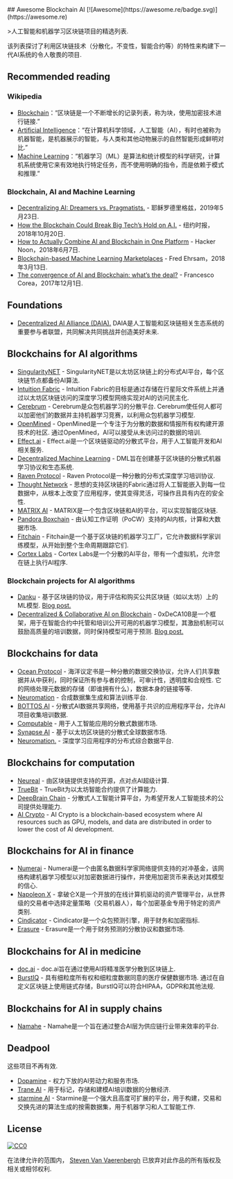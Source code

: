 <div class="github-widget" data-repo="steven2358/awesome-blockchain-ai"></div>
<script async src="https://pagead2.googlesyndication.com/pagead/js/adsbygoogle.js"></script><ins class="adsbygoogle" style="display:block" data-ad-client="ca-pub-6890694312814945" data-ad-slot="5473692530" data-ad-format="auto"  data-full-width-responsive="true"></ins><script>(adsbygoogle = window.adsbygoogle || []).push({});</script>
## Awesome Blockchain AI  [![Awesome](https://awesome.re/badge.svg)](https://awesome.re)

&gt;人工智能和机器学习区块链项目的精选列表.

该列表探讨了利用区块链技术（分散化，不变性，智能合约等）的特性来构建下一代AI系统的令人敬畏的项目.



## Recommended reading

### Wikipedia

- [Blockchain](https://en.wikipedia.org/wiki/Blockchain)：“区块链是一个不断增长的记录列表，称为块，使用加密技术进行链接.”
- [Artificial Intelligence](https://en.wikipedia.org/wiki/Artificial_intelligence)：“在计算机科学领域，人工智能（AI），有时也被称为机器智能，是机器展示的智能，与人类和其他动物展示的自然智能形成鲜明对比.”
- [Machine Learning](https://en.wikipedia.org/wiki/Machine_learning)：“机器学习（ML）是算法和统计模型的科学研究，计算机系统使用它来有效地执行特定任务，而不使用明确的指令，而是依赖于模式和推理.”

### Blockchain, AI and Machine Learning

- [Decentralizing AI: Dreamers vs. Pragmatists.](https://towardsdatascience.com/decentralizing-ai-dreamers-vs-pragmatists-230c48d1b350) - 耶稣罗德里格兹，2019年5月23日.
- [How the Blockchain Could Break Big Tech’s Hold on A.I.](https://www.nytimes.com/2018/10/20/technology/how-the-blockchain-could-break-big-techs-hold-on-ai.html) - 纽约时报，2018年10月20日.
- [How to Actually Combine AI and Blockchain in One Platform](https://hackernoon.com/how-to-actually-combine-ai-and-blockchain-in-one-platform-ef937e919ec2) -  Hacker Noon，2018年6月7日.
- [Blockchain-based Machine Learning Marketplaces](https://medium.com/@FEhrsam/blockchain-based-machine-learning-marketplaces-cb2d4dae2c17) -  Fred Ehrsam，2018年3月13日.
- [The convergence of AI and Blockchain: what’s the deal?](https://medium.com/@Francesco_AI/the-convergence-of-ai-and-blockchain-whats-the-deal-60c618e3accc) -  Francesco Corea，2017年12月1日.

## Foundations

- [Decentralized AI Alliance (DAIA).](https://daia.foundation/) DAIA是人工智能和区块链相关生态系统的重要参与者联盟，共同解决共同挑战并创造美好未来.

## Blockchains for AI algorithms

- [SingularityNET](https://singularitynet.io/) -  SingularityNET是以太坊区块链上的分布式AI平台，每个区块链节点都备份AI算法.
- [Intuition Fabric](https://intuitionfabric.com) -  Intuition Fabric的目标是通过存储在行星际文件系统上并通过以太坊区块链访问的深度学习模型网络实现对AI的访问民主化.
- [Cerebrum](https://cerebrum.world/)   -  Cerebrum是众包机器学习的分散平台.  Cerebrum使任何人都可以加密他们的数据并主持机器学习竞赛，以利用众包机器学习模型. 
- [OpenMined](https://openmined.org/)   -  OpenMined是一个专注于为分散的数据和情报所有权构建开源技术的社区.  通过OpenMined，AI可以接受从未访问过的数据的培训.
- [Effect.ai](https://effect.ai) -  Effect.ai是一个区块链驱动的分散式平台，用于人工智能开发和AI相关服务.
- [Decentralized Machine Learning](https://decentralizedml.com/) -  DML旨在创建基于区块链的分散式机器学习协议和生态系统.
- [Raven Protocol](https://www.ravenprotocol.com/) -  Raven Protocol是一种分散的分布式深度学习培训协议.
- [Thought Network](https://thought.live/) - 思想的支持区块链的Fabric通过将人工智能嵌入到每一位数据中，从根本上改变了应用程序，使其变得灵活，可操作且具有内在的安全性.
- [MATRIX AI](https://www.matrix.io/) -  MATRIX是一个包含区块链和AI的平台，可以实现智能区块链.
- [Pandora Boxchain](https://pandoraboxchain.ai/) - 由认知工作证明（PoCW）支持的AI内核，计算和大数据市场.
- [Fitchain](https://fitchain.io/) -  Fitchain是一个基于区块链的机器学习工厂，它允许数据科学家训练模型，从开始到整个生命周期跟踪它们.
- [Cortex Labs](https://www.cortexlabs.ai/) -  Cortex Labs是一个分散的AI平台，带有一个虚拟机，允许您在链上执行AI程序.

### Blockchain projects for AI algorithms
- [Danku](https://github.com/algorithmiaio/danku) - 基于区块链的协议，用于评估和购买公共区块链（如以太坊）上的ML模型. [Blog post.](https://algorithmia.com/research/ml-models-on-blockchain)
- [Decentralized & Collaborative AI on Blockchain](https://github.com/microsoft/0xDeCA10B) -  0xDeCA10B是一个框架，用于在智能合约中托管和培训公开可用的机器学习模型，其激励机制可以鼓励高质量的培训数据，同时保持模型可用于预测. [Blog post.](https://www.microsoft.com/en-us/research/blog/leveraging-blockchain-to-make-machine-learning-models-more-accessible/)

## Blockchains for data

- [Ocean Protocol](https://oceanprotocol.com/)   - 海洋议定书是一种分散的数据交换协议，允许人们共享数据并从中获利，同时保证所有参与者的控制，可审计性，透明度和合规性.  它的网络处理元数据的存储（即谁拥有什么），数据本身的链接等等.
- [Neuromation](https://neuromation.io/) - 合成数据集生成和算法训练平台.
- [BOTTOS AI](https://bottos.org/) - 分散式AI数据共享网络，使用基于共识的应用程序平台，允许AI项目收集培训数据.
- [Computable](https://www.computable.io/) - 用于人工智能应用的分散式数据市场.
- [Synapse AI](https://blog.synapse.ai/) - 基于以太坊区块链的分散式全球数据市场.
- [Neuromation.](https://neuromation.io/) - 深度学习应用程序的分布式综合数据平台.

## Blockchains for computation

- [Neureal](https://neureal.net/) - 由区块链提供支持的开源，点对点AI超级计算.
- [TrueBit](https://truebit.io/) -  TrueBit为以太坊智能合约提供了计算能力.
- [DeepBrain Chain](https://www.deepbrainchain.org/) - 分散式人工智能计算平台，为希望开发人工智能技术的公司提供处理能力.
- [AI Crypto](https://aicrypto.ai/) - AI Crypto is a blockchain-based ecosystem where AI resources such as GPU, models, and data are distributed in order to lower the cost of AI development.

## Blockchains for AI in finance

- [Numerai](https://numer.ai/) -  Numerai是一个由匿名数据科学家网络提供支持的对​​冲基金，该网络构建机器学习模型以对加密数据进行操作，并使用加密货币来表达对其模型的信心.
- [Napoleon X](https://www.napoleonx.ai/) - 拿破仑X是一个开放的在线计算机驱动的资产管理平台，从世界级的交易者中选择定量策略（交易机器人），每个加密基金专用于特定的资产类别.
- [Cindicator](https://cindicator.com/) -  Cindicator是一个众包预测引擎，用于财务和加密指标. 
- [Erasure](https://erasure.xxx/) -  Erasure是一个用于财务预测的分散协议和数据市场.

## Blockchains for AI in medicine

- [doc.ai](https://doc.ai/about) -  doc.ai旨在通过使用AI将精准医学分散到区块链上.
- [BurstIQ](https://www.burstiq.com/)   - 具有细粒度所有权和细粒度数据同意的医疗保健数据市场.  通过在自定义区块链上使用链式存储，BurstIQ可以符合HIPAA，GDPR和其他法规.

## Blockchains for AI in supply chains

- [Namahe](https://namahe.io/) -  Namahe是一个旨在通过整合AI层为供应链行业带来效率的平台.

## Deadpool

这些项目不再有效.

- [Dopamine](https://dopamine.ai/) - 权力下放的AI劳动力和服务市场.
- [Trane AI](http://www.trane.ai/) - 用于标记，存储和建模AI培训数据的分散经济.
- [starmine AI](http://starmine.ai/) -  Starmine是一个强大且高度可扩展的平台，用于构建，交易和交换先进的算法生成的按需数据集，用于机器学习和人工智能工作.

## License

[![CC0](http://mirrors.creativecommons.org/presskit/buttons/88x31/svg/cc-zero.svg)](https://creativecommons.org/publicdomain/zero/1.0/)

在法律允许的范围内， [Steven Van Vaerenbergh](https://github.com/steven2358) 已放弃对此作品的所有版权及相关或相邻权利.
